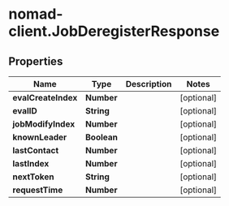 # nomad-client.JobDeregisterResponse

## Properties

Name | Type | Description | Notes
------------ | ------------- | ------------- | -------------
**evalCreateIndex** | **Number** |  | [optional] 
**evalID** | **String** |  | [optional] 
**jobModifyIndex** | **Number** |  | [optional] 
**knownLeader** | **Boolean** |  | [optional] 
**lastContact** | **Number** |  | [optional] 
**lastIndex** | **Number** |  | [optional] 
**nextToken** | **String** |  | [optional] 
**requestTime** | **Number** |  | [optional] 


